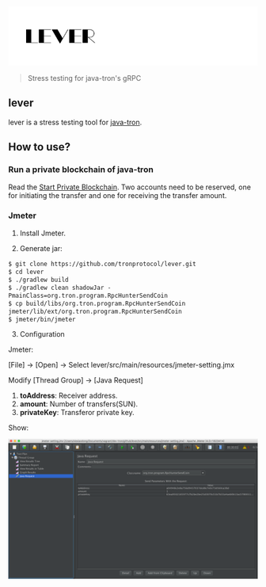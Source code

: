 <img src="/github/images/lever.png?raw=true">

> Stress testing for java-tron's gRPC

## lever

lever is a stress testing tool for [java-tron].

[java-tron]:https://github.com/tronprotocol/java-tron

## How to use?

### Run a private blockchain of java-tron

Read the [Start Private Blockchain]. Two accounts need to be reserved, one for initiating the transfer and one for receiving the transfer amount.

[Start Private Blockchain]:http://wiki.tron.network/en/latest/start_private_blockchain.html

### Jmeter

1. Install Jmeter.

2. Generate jar:

```shell
$ git clone https://github.com/tronprotocol/lever.git
$ cd lever
$ ./gradlew build
$ ./gradlew clean shadowJar -PmainClass=org.tron.program.RpcHunterSendCoin
$ cp build/libs/org.tron.program.RpcHunterSendCoin jmeter/lib/ext/org.tron.program.RpcHunterSendCoin
$ jmeter/bin/jmeter

```

3. Configuration

Jmeter:

[File] -> [Open] -> Select lever/src/main/resources/jmeter-setting.jmx

Modify [Thread Group] -> [Java Request]

1. **toAddress**: Receiver address.
2. **amount**: Number of transfers(SUN).
3. **privateKey**: Transferor private key.

Show:

<img src="/github/images/test-result.png?raw=true">
